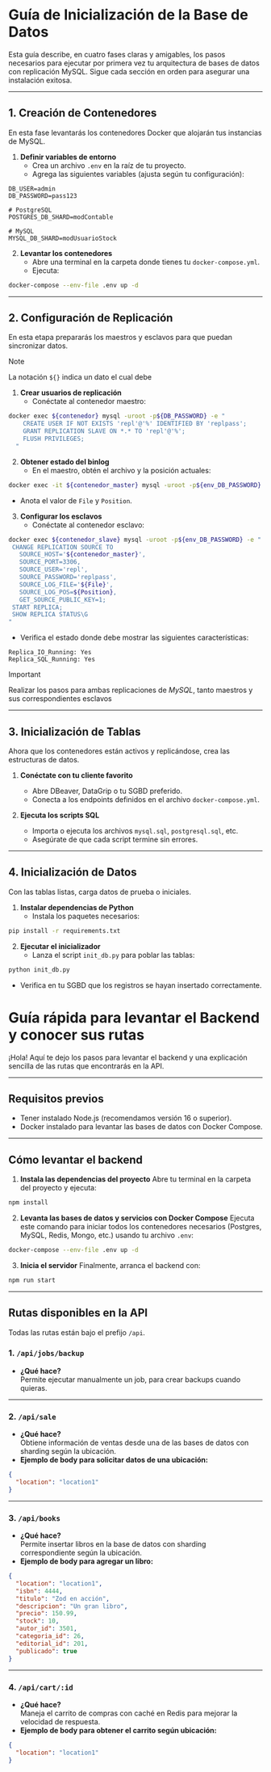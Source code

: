 # Guía de Inicialización de la Base de Datos

Esta guía describe, en cuatro fases claras y amigables, los pasos necesarios para ejecutar por primera vez tu arquitectura de bases de datos con replicación MySQL. Sigue cada sección en orden para asegurar una instalación exitosa.

---

## 1. Creación de Contenedores

En esta fase levantarás los contenedores Docker que alojarán tus instancias de MySQL.

1. **Definir variables de entorno**
   - Crea un archivo `.env` en la raíz de tu proyecto.
   - Agrega las siguientes variables (ajusta según tu configuración):
 ```env
DB_USER=admin
DB_PASSWORD=pass123

# PostgreSQL
POSTGRES_DB_SHARD=modContable

# MySQL
MYSQL_DB_SHARD=modUsuarioStock
 ```

2. **Levantar los contenedores**
   - Abre una terminal en la carpeta donde tienes tu `docker-compose.yml`.
   - Ejecuta:
 ```bash
docker-compose --env-file .env up -d
 ```

---

## 2. Configuración de Replicación

En esta etapa prepararás los maestros y esclavos para que puedan sincronizar datos.
> [!NOTE]
> La notación `${}` indica un dato el cual debe

1. **Crear usuarios de replicación**
   - Conéctate al contenedor maestro:
 ```bash
 docker exec ${contenedor} mysql -uroot -p${DB_PASSWORD} -e "
     CREATE USER IF NOT EXISTS 'repl'@'%' IDENTIFIED BY 'replpass';
     GRANT REPLICATION SLAVE ON *.* TO 'repl'@'%';
     FLUSH PRIVILEGES;
   "
 ```

2. **Obtener estado del binlog**
   - En el maestro, obtén el archivo y la posición actuales:
 ```bash
docker exec -it ${contenedor_master} mysql -uroot -p${env_DB_PASSWORD} -e "SHOW BINARY LOG STATUS;"
 ```
   - Anota el valor de `File` y `Position`.

3. **Configurar los esclavos**
   - Conéctate al contenedor esclavo:
 ```bash
docker exec ${contenedor_slave} mysql -uroot -p${env_DB_PASSWORD} -e "
  CHANGE REPLICATION SOURCE TO
    SOURCE_HOST='${contenedor_master}',
    SOURCE_PORT=3306,
    SOURCE_USER='repl',
    SOURCE_PASSWORD='replpass',
    SOURCE_LOG_FILE='${File}',
    SOURCE_LOG_POS=${Position},
    GET_SOURCE_PUBLIC_KEY=1;
  START REPLICA;
  SHOW REPLICA STATUS\G
"
 ```
   - Verifica el estado donde debe mostrar las siguientes características:
```
Replica_IO_Running: Yes
Replica_SQL_Running: Yes
 ```
 
   > [!IMPORTANT] 
   > Realizar los pasos para ambas replicaciones de _MySQL_, tanto maestros y sus correspondientes esclavos

---

## 3. Inicialización de Tablas

Ahora que los contenedores están activos y replicándose, crea las estructuras de datos.

1. **Conéctate con tu cliente favorito**
   - Abre DBeaver, DataGrip o tu SGBD preferido.
   - Conecta a los endpoints definidos en el archivo `docker-compose.yml`.

2. **Ejecuta los scripts SQL**
   - Importa o ejecuta los archivos `mysql.sql`, `postgresql.sql`, etc.
   - Asegúrate de que cada script termine sin errores.

---

## 4. Inicialización de Datos

Con las tablas listas, carga datos de prueba o iniciales.

1. **Instalar dependencias de Python**
   - Instala los paquetes necesarios:
 ```bash
 pip install -r requirements.txt
 ```

2. **Ejecutar el inicializador**
   - Lanza el script `init_db.py` para poblar las tablas:
 ```bash
 python init_db.py
 ```
   - Verifica en tu SGBD que los registros se hayan insertado correctamente.

# Guía rápida para levantar el Backend y conocer sus rutas
¡Hola! Aquí te dejo los pasos para levantar el backend y una explicación sencilla de las rutas que encontrarás en la API.

---

## Requisitos previos
- Tener instalado Node.js (recomendamos versión 16 o superior).
- Docker instalado para levantar las bases de datos con Docker Compose.

---

## Cómo levantar el backend

1. **Instala las dependencias del proyecto**
Abre tu terminal en la carpeta del proyecto y ejecuta:

```bash
npm install
````

2. **Levanta las bases de datos y servicios con Docker Compose**
Ejecuta este comando para iniciar todos los contenedores necesarios (Postgres, MySQL, Redis, Mongo, etc.) usando tu archivo `.env`:

```bash
docker-compose --env-file .env up -d
```

3. **Inicia el servidor**
Finalmente, arranca el backend con:

```bash
npm run start
```

---

## Rutas disponibles en la API
Todas las rutas están bajo el prefijo `/api`.

### 1. `/api/jobs/backup`
- **¿Qué hace?**  
    Permite ejecutar manualmente un job, para crear backups cuando quieras.    

---
### 2. `/api/sale`
- **¿Qué hace?**  
    Obtiene información de ventas desde una de las bases de datos con sharding según la ubicación.
- **Ejemplo de body para solicitar datos de una ubicación:**

```JSON
{
  "location": "location1"
}
```

---

### 3. `/api/books`
- **¿Qué hace?**  
    Permite insertar libros en la base de datos con sharding correspondiente según la ubicación.
- **Ejemplo de body para agregar un libro:**

```JSON
{
  "location": "location1",
  "isbn": 4444,
  "titulo": "Zod en acción",
  "descripcion": "Un gran libro",
  "precio": 150.99,
  "stock": 10,
  "autor_id": 3501,
  "categoria_id": 26,
  "editorial_id": 201,
  "publicado": true
}
```

---

### 4. `/api/cart/:id`
- **¿Qué hace?**  
    Maneja el carrito de compras con caché en Redis para mejorar la velocidad de respuesta.
- **Ejemplo de body para obtener el carrito según ubicación:**

```JSON
{
  "location": "location1"
}
```